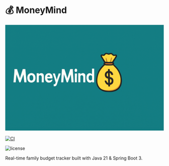 # 💰 MoneyMind

<p align="center"><img src="assets/logo.png"/></p>

[![CI](https://github.com/lestatis/moneymind/actions/workflows/ci.yml/badge.svg)](https://github.com/lestatis/moneymind/actions/workflows/ci.yml)

![license](https://img.shields.io/github/license/lestatis/moneymind)

Real-time family budget tracker built with Java 21 & Spring Boot 3.
